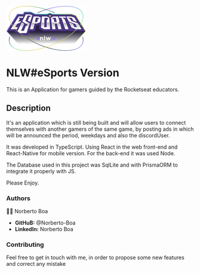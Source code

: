 ![NLW eSports logo](./mobile/src/assets/Logo-nlw-esports.png)

# NLW#eSports Version
This is an Application for gamers guided by the Rocketseat educators.

## Description
It's an application which is still being built and will allow users to connect themselves
with another gamers of the same game, by posting ads in which will be announced the
period, weekdays and also the discordUser.

It was developed in TypeScript. Using React in the web front-end and React-Native for
mobile version. For the back-end it was used Node.

The Database used in this project was SqlLite and with PrismaORM to integrate it properly
with JS.

Please Enjoy.

### Authors
:man_technologist: Norberto Boa

* **GitHuB:** @Norberto-Boa
* **LinkedIn:** Norberto Boa

### Contributing

Feel free to get in touch with me, in order to propose some new features and correct any mistake